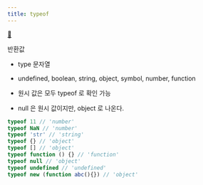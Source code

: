 ```yaml
---
title: typeof 
---
```


[:link:](https://vomvoru.github.io/blog/javascript-primitive-type/)

반환값 
- type 문자열
- undefined, boolean, string, object, symbol, number, function

- 원시 값은 모두 typeof 로 확인 가능
- null 은 원시 값이지만, object 로 나온다.

```javascript
typeof 11 // 'number'
typeof NaN // 'number'
typeof 'str' // 'string'
typeof {} // 'object'
typeof [] // 'object'
typeof function () {} // 'function'
typeof null // 'object'
typeof undefined // 'undefined'
typeof new (function abc(){}) // 'object'
```
